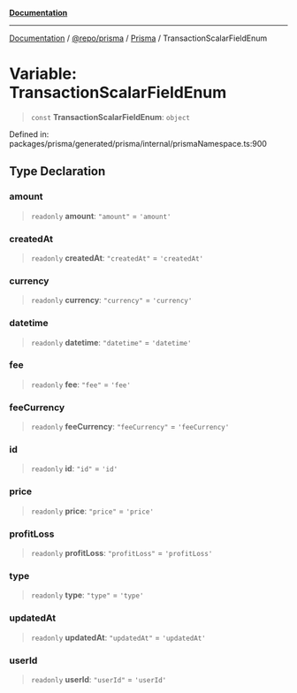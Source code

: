 [**Documentation**](../../../../../README.md)

***

[Documentation](../../../../../README.md) / [@repo/prisma](../../../README.md) / [Prisma](../README.md) / TransactionScalarFieldEnum

# Variable: TransactionScalarFieldEnum

> `const` **TransactionScalarFieldEnum**: `object`

Defined in: packages/prisma/generated/prisma/internal/prismaNamespace.ts:900

## Type Declaration

### amount

> `readonly` **amount**: `"amount"` = `'amount'`

### createdAt

> `readonly` **createdAt**: `"createdAt"` = `'createdAt'`

### currency

> `readonly` **currency**: `"currency"` = `'currency'`

### datetime

> `readonly` **datetime**: `"datetime"` = `'datetime'`

### fee

> `readonly` **fee**: `"fee"` = `'fee'`

### feeCurrency

> `readonly` **feeCurrency**: `"feeCurrency"` = `'feeCurrency'`

### id

> `readonly` **id**: `"id"` = `'id'`

### price

> `readonly` **price**: `"price"` = `'price'`

### profitLoss

> `readonly` **profitLoss**: `"profitLoss"` = `'profitLoss'`

### type

> `readonly` **type**: `"type"` = `'type'`

### updatedAt

> `readonly` **updatedAt**: `"updatedAt"` = `'updatedAt'`

### userId

> `readonly` **userId**: `"userId"` = `'userId'`
